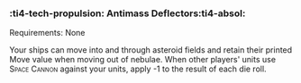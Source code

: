 ### :ti4-tech-propulsion: **Antimass Deflectors**:ti4-absol:

Requirements: None

Your ships can move into and through asteroid fields and retain their printed Move value when moving out of nebulae.
When other players' units use <span style="font-variant:small-caps;">Space Cannon</span> against your units, apply -1 to the result of each die roll.
